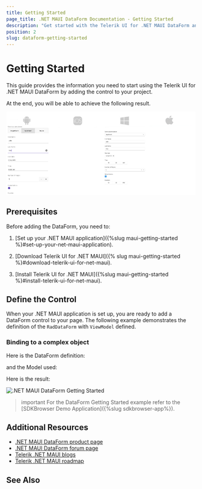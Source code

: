 ```yaml
---
title: Getting Started
page_title: .NET MAUI DataForm Documentation - Getting Started
description: "Get started with the Telerik UI for .NET MAUI DataForm and add the control to your .NET MAUI project."
position: 2
slug: dataform-getting-started
---
```


# Getting Started

This guide provides the information you need to start using the Telerik UI for .NET MAUI DataForm by adding the control to your project.

At the end, you will be able to achieve the following result.

![DataForm Getting Started](images/dataform-getting-started.png)

## Prerequisites

Before adding the DataForm, you need to:

1. [Set up your .NET MAUI application]({%slug maui-getting-started %}#set-up-your-net-maui-application).

1. [Download Telerik UI for .NET MAUI]({% slug maui-getting-started %}#download-telerik-ui-for-net-maui).

1. [Install Telerik UI for .NET MAUI]({%slug maui-getting-started %}#install-telerik-ui-for-net-maui).

## Define the Control

When your .NET MAUI application is set up, you are ready to add a DataForm control to your page. The following example demonstrates the definition of the `RadDataForm` with `ViewModel` defined.

### Binding to a complex object

Here is the DataForm definition:

<snippet id='dataform-gettingstarted-xaml'/>
<snippet id='dataform-gettingstarted-csharp'/>

and the Model used:

<snippet id='dataform-gettingstarted-model'/>

Here is the result:

![.NET MAUI DataForm Getting Started](images/combobox-getting-started-complex-data.png)

>important For the DataForm Getting Started example refer to the [SDKBrowser Demo Application]({%slug sdkbrowser-app%}).

## Additional Resources

- [.NET MAUI DataForm product page](https://www.telerik.com/maui-ui/dataform)
- [.NET MAUI DataForm forum page](https://www.telerik.com/forums/maui?tagId=1853)
- [Telerik .NET MAUI blogs](https://www.telerik.com/blogs/mobile-net-maui)
- [Telerik .NET MAUI roadmap](https://www.telerik.com/support/whats-new/maui-ui/roadmap)

## See Also

